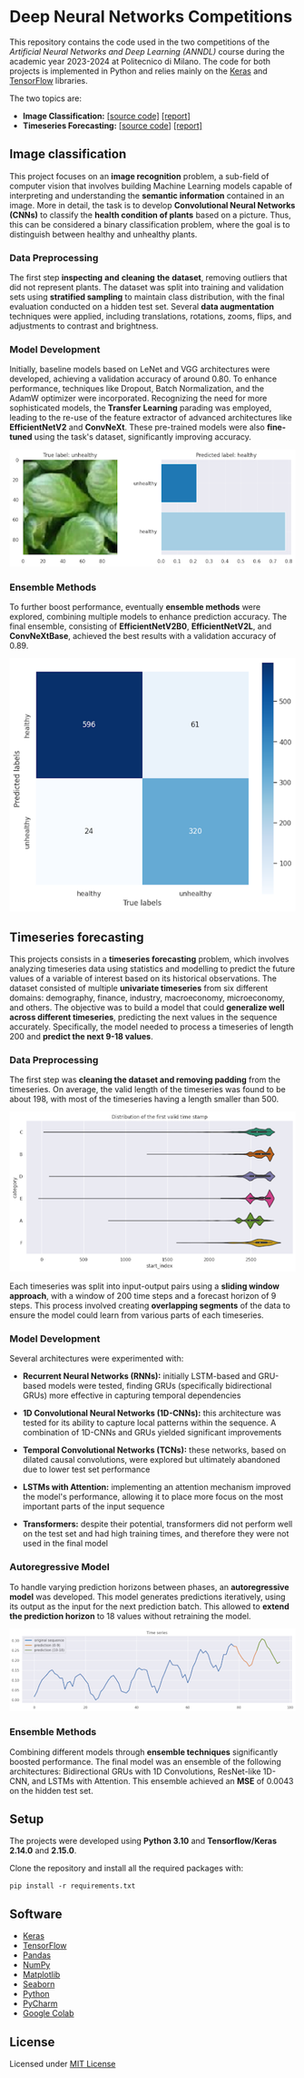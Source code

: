 # Deep Neural Networks Competitions

This repository contains the code used in the two competitions of the *Artificial Neural Networks and Deep Learning (ANNDL)* course during the academic year 2023-2024 at Politecnico di Milano. The code for both projects is implemented in Python and relies mainly on the [Keras](https://keras.io) and [TensorFlow](https://www.tensorflow.org) libraries.

The two topics are:
- **Image Classification:** [[source code]](image%20classification) [[report]](image%20classification/report.pdf)
- **Timeseries Forecasting:** [[source code]](timeseries%20forecasting) [[report]](timeseries%20forecasting/report.pdf)


## Image classification
This project focuses on an **image recognition** problem, a sub-field of computer vision that involves building Machine Learning models capable of interpreting and understanding the **semantic information** contained in an image. More in detail, the task is to develop **Convolutional Neural Networks (CNNs)** to classify the **health condition of plants** based on a picture. Thus, this can be considered a binary classification problem, where the goal is to distinguish between healthy and unhealthy plants.


### Data Preprocessing
The first step **inspecting** **and** **cleaning** **the** **dataset**, removing outliers that did not represent plants. The dataset was split into training and validation sets using **stratified sampling** to maintain class distribution, with the final evaluation conducted on a hidden test set. Several **data augmentation** techniques were applied, including translations, rotations, zooms, flips, and adjustments to contrast and brightness. 


### Model Development
Initially, baseline models based on LeNet and VGG architectures were developed, achieving a validation accuracy of around $0.80$. To enhance performance, techniques like Dropout, Batch Normalization, and the AdamW optimizer were incorporated. Recognizing the need for more sophisticated models, the **Transfer** **Learning** parading was employed, leading to the re-use of the feature extractor of advanced architectures like **EfficientNetV2** and **ConvNeXt**. These pre-trained models were also **fine-tuned** using the task's dataset, significantly improving accuracy.

![Prediction](/image%20classification/prediction.png)


### Ensemble Methods
To further boost performance, eventually **ensemble methods** were explored, combining multiple models to enhance prediction accuracy. The final ensemble, consisting of **EfficientNetV2B0**, **EfficientNetV2L**, and **ConvNeXtBase**, achieved the best results with a validation accuracy of $0.89$.

![Confusion matrix](/image%20classification/confusion_matrix.png)


## Timeseries forecasting
This projects consists in a **timeseries forecasting** problem, which involves analyzing timeseries data using statistics and modelling to predict the future values of a variable of interest based on its historical observations. The dataset consisted of multiple **univariate timeseries** from six different domains: demography, finance, industry, macroeconomy, microeconomy, and others. The objective was to build a model that could **generalize well across different timeseries**, predicting the next values in the sequence accurately. Specifically, the model needed to process a timeseries of length 200 and **predict the next 9-18 values**.


### Data Preprocessing
The first step was **cleaning the dataset and removing padding** from the timeseries. On average, the valid length of the timeseries was found to be about 198, with most of the timeseries having a length smaller than 500.

![Dataset inspection](/timeseries%20forecasting/dataset_inspection.png)

Each timeseries was split into input-output pairs using a **sliding window approach**, with a window of 200 time steps and a forecast horizon of 9 steps. This process involved creating **overlapping segments** of the data to ensure the model could learn from various parts of each timeseries.


### Model Development
Several architectures were experimented with:

- **Recurrent Neural Networks (RNNs):** initially LSTM-based and GRU-based models were tested, finding GRUs (specifically bidirectional GRUs) more effective in capturing temporal dependencies

- **1D Convolutional Neural Networks (1D-CNNs):** this architecture was tested for its ability to capture local patterns within the sequence. A combination of 1D-CNNs and GRUs yielded significant improvements

- **Temporal Convolutional Networks (TCNs):** these networks, based on dilated causal convolutions, were explored but ultimately abandoned due to lower test set performance

- **LSTMs with Attention:** implementing an attention mechanism improved the model's performance, allowing it to place more focus on the most important parts of the input sequence

- **Transformers:** despite their potential, transformers did not perform well on the test set and had high training times, and therefore they were not used in the final model



### Autoregressive Model
To handle varying prediction horizons between phases, an **autoregressive model** was developed. This model generates predictions iteratively, using its output as the input for the next prediction batch. This allowed to **extend the prediction horizon** to 18 values without retraining the model.

![Autoregressive prediction](/timeseries%20forecasting/autoregressive.png)


### Ensemble Methods
Combining different models through **ensemble techniques** significantly boosted performance. The final model was an ensemble of the following architectures: Bidirectional GRUs with 1D Convolutions,  ResNet-like 1D-CNN, and LSTMs with Attention. This ensemble achieved an **MSE** of $0.0043$ on the hidden test set.


## Setup
The projects were developed using **Python 3.10** and **Tensorflow/Keras 2.14.0** and **2.15.0**.

Clone the repository and install all the required packages with:

    pip install -r requirements.txt


## Software
- [Keras](https://keras.io)
- [TensorFlow](https://www.tensorflow.org)
- [Pandas](https://pandas.pydata.org)
- [NumPy](https://numpy.org)
- [Matplotlib](https://matplotlib.org)
- [Seaborn](https://seaborn.pydata.org)
- [Python](https://www.python.org/)
- [PyCharm](https://www.jetbrains.com/pycharm/)
- [Google Colab](https://colab.research.google.com/)


## License
Licensed under [MIT License](LICENSE)   